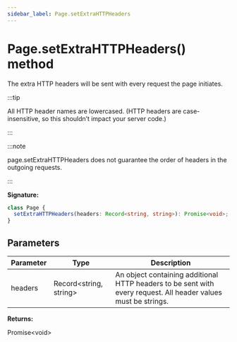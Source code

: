 ```yaml
---
sidebar_label: Page.setExtraHTTPHeaders
---
```


# Page.setExtraHTTPHeaders() method

The extra HTTP headers will be sent with every request the page initiates.

:::tip

All HTTP header names are lowercased. (HTTP headers are case-insensitive, so this shouldn’t impact your server code.)

:::

:::note

page.setExtraHTTPHeaders does not guarantee the order of headers in the outgoing requests.

:::

**Signature:**

```typescript
class Page {
  setExtraHTTPHeaders(headers: Record<string, string>): Promise<void>;
}
```

## Parameters

| Parameter | Type                         | Description                                                                                                    |
| --------- | ---------------------------- | -------------------------------------------------------------------------------------------------------------- |
| headers   | Record&lt;string, string&gt; | An object containing additional HTTP headers to be sent with every request. All header values must be strings. |

**Returns:**

Promise&lt;void&gt;

